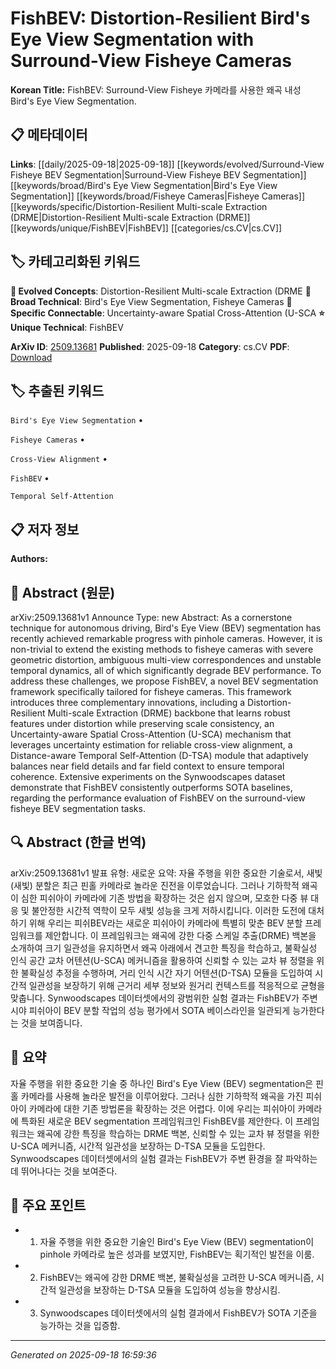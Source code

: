 
# FishBEV: Distortion-Resilient Bird's Eye View Segmentation with Surround-View Fisheye Cameras

**Korean Title:** FishBEV: Surround-View Fisheye 카메라를 사용한 왜곡 내성 Bird's Eye View Segmentation.

## 📋 메타데이터

**Links**: [[daily/2025-09-18|2025-09-18]] [[keywords/evolved/Surround-View Fisheye BEV Segmentation|Surround-View Fisheye BEV Segmentation]] [[keywords/broad/Bird's Eye View Segmentation|Bird's Eye View Segmentation]] [[keywords/broad/Fisheye Cameras|Fisheye Cameras]] [[keywords/specific/Distortion-Resilient Multi-scale Extraction (DRME|Distortion-Resilient Multi-scale Extraction (DRME]] [[keywords/unique/FishBEV|FishBEV]] [[categories/cs.CV|cs.CV]]

## 🏷️ 카테고리화된 키워드
**🚀 Evolved Concepts**: Distortion-Resilient Multi-scale Extraction (DRME
**🔬 Broad Technical**: Bird's Eye View Segmentation, Fisheye Cameras
**🔗 Specific Connectable**: Uncertainty-aware Spatial Cross-Attention (U-SCA
**⭐ Unique Technical**: FishBEV

**ArXiv ID**: [2509.13681](https://arxiv.org/abs/2509.13681)
**Published**: 2025-09-18
**Category**: cs.CV
**PDF**: [Download](https://arxiv.org/pdf/2509.13681.pdf)


## 🏷️ 추출된 키워드



`Bird's Eye View Segmentation` • 

`Fisheye Cameras` • 

`Cross-View Alignment` • 

`FishBEV` • 

`Temporal Self-Attention`



## 📋 저자 정보

**Authors:** 

## 📄 Abstract (원문)

arXiv:2509.13681v1 Announce Type: new 
Abstract: As a cornerstone technique for autonomous driving, Bird's Eye View (BEV) segmentation has recently achieved remarkable progress with pinhole cameras. However, it is non-trivial to extend the existing methods to fisheye cameras with severe geometric distortion, ambiguous multi-view correspondences and unstable temporal dynamics, all of which significantly degrade BEV performance. To address these challenges, we propose FishBEV, a novel BEV segmentation framework specifically tailored for fisheye cameras. This framework introduces three complementary innovations, including a Distortion-Resilient Multi-scale Extraction (DRME) backbone that learns robust features under distortion while preserving scale consistency, an Uncertainty-aware Spatial Cross-Attention (U-SCA) mechanism that leverages uncertainty estimation for reliable cross-view alignment, a Distance-aware Temporal Self-Attention (D-TSA) module that adaptively balances near field details and far field context to ensure temporal coherence. Extensive experiments on the Synwoodscapes dataset demonstrate that FishBEV consistently outperforms SOTA baselines, regarding the performance evaluation of FishBEV on the surround-view fisheye BEV segmentation tasks.

## 🔍 Abstract (한글 번역)

arXiv:2509.13681v1 발표 유형: 새로운
요약: 자율 주행을 위한 중요한 기술로서, 새빛(새빛) 분할은 최근 핀홀 카메라로 놀라운 진전을 이루었습니다. 그러나 기하학적 왜곡이 심한 피쉬아이 카메라에 기존 방법을 확장하는 것은 쉽지 않으며, 모호한 다중 뷰 대응 및 불안정한 시간적 역학이 모두 새빛 성능을 크게 저하시킵니다. 이러한 도전에 대처하기 위해 우리는 피쉬BEV라는 새로운 피쉬아이 카메라에 특별히 맞춘 BEV 분할 프레임워크를 제안합니다. 이 프레임워크는 왜곡에 강한 다중 스케일 추출(DRME) 백본을 소개하여 크기 일관성을 유지하면서 왜곡 아래에서 견고한 특징을 학습하고, 불확실성 인식 공간 교차 어텐션(U-SCA) 메커니즘을 활용하여 신뢰할 수 있는 교차 뷰 정렬을 위한 불확실성 추정을 수행하며, 거리 인식 시간 자기 어텐션(D-TSA) 모듈을 도입하여 시간적 일관성을 보장하기 위해 근거리 세부 정보와 원거리 컨텍스트를 적응적으로 균형을 맞춥니다. Synwoodscapes 데이터셋에서의 광범위한 실험 결과는 FishBEV가 주변 시야 피쉬아이 BEV 분할 작업의 성능 평가에서 SOTA 베이스라인을 일관되게 능가한다는 것을 보여줍니다.

## 📝 요약

자율 주행을 위한 중요한 기술 중 하나인 Bird's Eye View (BEV) segmentation은 핀홀 카메라를 사용해 놀라운 발전을 이루어왔다. 그러나 심한 기하학적 왜곡을 가진 피쉬아이 카메라에 대한 기존 방법론을 확장하는 것은 어렵다. 이에 우리는 피쉬아이 카메라에 특화된 새로운 BEV segmentation 프레임워크인 FishBEV를 제안한다. 이 프레임워크는 왜곡에 강한 특징을 학습하는 DRME 백본, 신뢰할 수 있는 교차 뷰 정렬을 위한 U-SCA 메커니즘, 시간적 일관성을 보장하는 D-TSA 모듈을 도입한다. Synwoodscapes 데이터셋에서의 실험 결과는 FishBEV가 주변 환경을 잘 파악하는 데 뛰어나다는 것을 보여준다.

## 🎯 주요 포인트


- 1. 자율 주행을 위한 중요한 기술인 Bird's Eye View (BEV) segmentation이 pinhole 카메라로 높은 성과를 보였지만, FishBEV는 획기적인 발전을 이룸.

- 2. FishBEV는 왜곡에 강한 DRME 백본, 불확실성을 고려한 U-SCA 메커니즘, 시간적 일관성을 보장하는 D-TSA 모듈을 도입하여 성능을 향상시킴.

- 3. Synwoodscapes 데이터셋에서의 실험 결과에서 FishBEV가 SOTA 기준을 능가하는 것을 입증함.


---

*Generated on 2025-09-18 16:59:36*